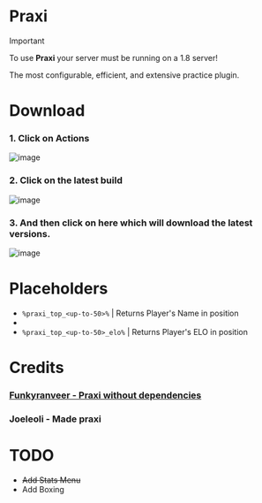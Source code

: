 # Praxi
> [!IMPORTANT]
> To use **Praxi** your server must be running on a 1.8 server!

The most configurable, efficient, and extensive practice plugin.

# Download
### 1. Click on **Actions**
![image](https://github.com/Devlrxxh/praxi/assets/125221056/8ad915ae-8dbd-4a70-9142-9eb2c04799b5)
### 2. Click on the latest build 
![image](https://github.com/Devlrxxh/praxi/assets/125221056/807e1768-6cfc-4f7f-b780-f093b98ad7c2)
### 3. And then click on here which will download the latest versions.
![image](https://github.com/Devlrxxh/praxi/assets/125221056/054966cd-1603-4e9e-9bc2-800e9538849d) 

# Placeholders
 - ``%praxi_top_<up-to-50>%`` | Returns Player's Name in position
 - 
 - ``%praxi_top_<up-to-50>_elo%`` |  Returns Player's ELO in position
# Credits
### [Funkyranveer - Praxi without dependencies](https://github.com/funkyranveer/praxi-nodependents)
### Joeleoli - Made praxi

# TODO
 - ~~Add Stats Menu~~
 - Add Boxing
